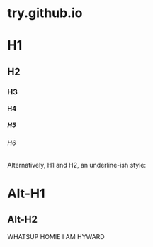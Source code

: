 # try.github.io
# H1
## H2
### H3
#### H4
##### H5
###### H6

Alternatively, H1 and H2, an underline-ish style:

Alt-H1
=======

Alt-H2
------

WHATSUP HOMIE I AM HYWARD
